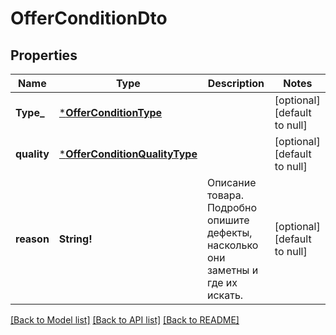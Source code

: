 # OfferConditionDto

## Properties
Name | Type | Description | Notes
------------ | ------------- | ------------- | -------------
**Type_** | [***OfferConditionType**](OfferConditionType.md) |  | [optional] [default to null]
**quality** | [***OfferConditionQualityType**](OfferConditionQualityType.md) |  | [optional] [default to null]
**reason** | **String!** | Описание товара. Подробно опишите дефекты, насколько они заметны и где их искать.  | [optional] [default to null]

[[Back to Model list]](../README.md#documentation-for-models) [[Back to API list]](../README.md#documentation-for-api-endpoints) [[Back to README]](../README.md)


